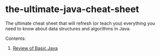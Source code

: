 # the-ultimate-java-cheat-sheet
The ultimate cheat sheet that will refresh (or teach you) everything you need to know about data structures and algorithms in Java.

Contents:

1. [Review of Basic Java](ReviewOfBasicJava.mdown)
